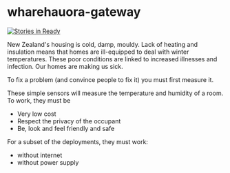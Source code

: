 # wharehauora-gateway

[![Stories in Ready](https://badge.waffle.io/WhareHauora/wharehauora-wifi-gateway.png?label=ready&title=Ready)](http://waffle.io/WhareHauora/wharehauora-wifi-gateway)


New Zealand's housing is cold, damp, mouldy. Lack of heating and insulation means that homes are ill-equipped to deal with winter temperatures. These poor conditions are linked to increased illnesses and infection. Our homes are making us sick. 

To fix a problem (and convince people to fix it) you must first measure it. 

These simple sensors will measure the temperature and humidity of a room. To work, they must be
* Very low cost 
* Respect the privacy of the occupant 
* Be, look and feel friendly and safe 

For a subset of the deployments, they must work: 
* without internet 
* without power supply 

